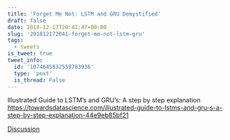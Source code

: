 ```yaml
---
title: 'Forget Me Not: LSTM and GRU Demystified'
draft: false
date: 2018-12-17T20:41:47+00:00
slug: '201812172041-forget-me-not-lstm-gru'
tags:
  - tweets
is_tweet: true
tweet_info:
  id: '1074645832559783936'
  type: 'post'
  is_thread: False
---
```




Illustrated Guide to LSTM’s and GRU’s: A step by step explanation
<https://towardsdatascience.com/illustrated-guide-to-lstms-and-gru-s-a-step-by-step-explanation-44e9eb85bf21>

[Discussion](https://x.com/sytelus/status/1074645832559783936)
